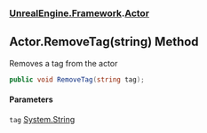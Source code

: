 ### [UnrealEngine.Framework](UnrealEngine_Framework.md 'UnrealEngine.Framework').[Actor](Actor.md 'UnrealEngine.Framework.Actor')
## Actor.RemoveTag(string) Method
Removes a tag from the actor  
```csharp
public void RemoveTag(string tag);
```
#### Parameters
<a name='UnrealEngine_Framework_Actor_RemoveTag(string)_tag'></a>
`tag` [System.String](https://docs.microsoft.com/en-us/dotnet/api/System.String 'System.String')  
  
